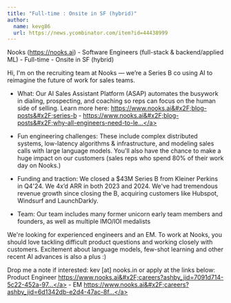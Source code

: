 ```yaml
---
title: "Full-time : Onsite in SF (hybrid)"
author:
  name: kevg86
  url: https://news.ycombinator.com/item?id=44438999
---
```


<JobNavigation />

Nooks (<a href="https:&#x2F;&#x2F;nooks.ai" rel="nofollow">https:&#x2F;&#x2F;nooks.ai</a>) - Software Engineers (full-stack &amp; backend&#x2F;applied ML) - Full-time - Onsite in SF (hybrid)

Hi, I&#x27;m on the recruiting team at Nooks — we’re a Series B co using AI to reimagine the future of work for sales teams.

- What: Our AI Sales Assistant Platform (ASAP) automates the busywork in dialing, prospecting, and coaching so reps can focus on the human side of selling. Learn more here: <a href="https:&#x2F;&#x2F;www.nooks.ai&#x2F;blog-posts&#x2F;series-b" rel="nofollow">https:&#x2F;&#x2F;www.nooks.ai&#x2F;blog-posts&#x2F;series-b</a> - <a href="https:&#x2F;&#x2F;www.nooks.ai&#x2F;blog-posts&#x2F;why-all-engineers-need-to-learn-sales" rel="nofollow">https:&#x2F;&#x2F;www.nooks.ai&#x2F;blog-posts&#x2F;why-all-engineers-need-to-le...</a>

- Fun engineering challenges: These include complex distributed systems, low-latency algorithms &amp; infrastructure, and modeling sales calls with large language models. You&#x27;ll also have the chance to make a huge impact on our customers (sales reps who spend 80% of their work day on Nooks.)

- Funding and traction: We closed a $43M Series B from Kleiner Perkins in Q4&#x27;24. We 4x’d ARR in both 2023 and 2024. We&#x27;ve had tremendous revenue growth since closing the B, acquiring customers like Hubspot, Windsurf and LaunchDarkly.

- Team: Our team includes many former unicorn early team members and founders, as well as multiple IMO&#x2F;IOI medalists

We&#x27;re looking for experienced engineers and an EM. To work at Nooks, you should love tackling difficult product questions and working closely with customers. Excitement about language models, few-shot learning and other recent AI advances is also a plus :)

Drop me a note if interested: kev [at] nooks.in or apply at the links below: Product Engineer <a href="https:&#x2F;&#x2F;www.nooks.ai&#x2F;careers?ashby_jid=7091d714-5c22-452a-9797-d9c0893fb62e#careers-jobs" rel="nofollow">https:&#x2F;&#x2F;www.nooks.ai&#x2F;careers?ashby_jid=7091d714-5c22-452a-97...</a> - EM <a href="https:&#x2F;&#x2F;www.nooks.ai&#x2F;careers?ashby_jid=6d1342db-e2d4-47ac-8f29-c95fc936e0c8#careers-jobs" rel="nofollow">https:&#x2F;&#x2F;www.nooks.ai&#x2F;careers?ashby_jid=6d1342db-e2d4-47ac-8f...</a>
<JobApplication />
